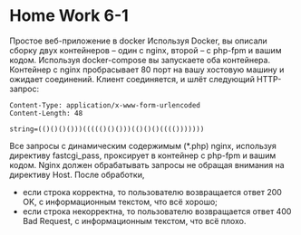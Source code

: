 # Home Work 6-1
Простое веб-приложение в docker
Используя Docker, вы описали сборку двух контейнеров – один с nginx, второй – с php-fpm и вашим кодом. 
Используя docker-compose вы запускаете оба контейнера.
Контейнер с nginx пробрасывает 80 порт на вашу хостовую машину и ожидает соединений.
Клиент соединяется, и шлёт следующий HTTP-запрос:

```POST / HTTP/1.1
Content-Type: application/x-www-form-urlencoded 
Content-Length: 48

string=(()()()()))((((()()()))(()()()(((()))))))
```
Все запросы с динамическим содержимым (*.php) nginx, используя директиву fastcgi_pass, проксирует в контейнер с php-fpm и вашим кодом.
Nginx должен обрабатывать запросы не обращая внимания на директиву Host. После обработки,
+ если строка корректна, то пользователю возвращается ответ 200 OK, с информационным текстом, что всё хорошо;
+ если строка некорректна, то пользователю возвращается ответ 400 Bad Request, с информационным текстом, что всё плохо.